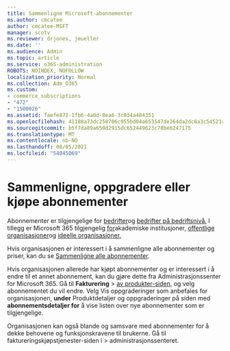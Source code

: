 ```yaml
---
title: Sammenligne Microsoft-abonnementer
ms.author: cmcatee
author: cmcatee-MSFT
manager: scotv
ms.reviewer: drjones, jmueller
ms.date: ''
ms.audience: Admin
ms.topic: article
ms.service: o365-administration
ROBOTS: NOINDEX, NOFOLLOW
localization_priority: Normal
ms.collection: Adm_O365
ms.custom:
- commerce_subscriptions
- "472"
- "1500026"
ms.assetid: faefe872-1fb6-4a0d-8ea6-3c034a484351
ms.openlocfilehash: 41188a73dc258706c955bd04a653547de264da2dc6a3c54521cddf82c254972a
ms.sourcegitcommit: b5f7da89a650d2915dc652449623c78be6247175
ms.translationtype: MT
ms.contentlocale: nb-NO
ms.lasthandoff: 08/05/2021
ms.locfileid: "54045069"
---
```

# <a name="compare-upgrade-or-purchase-subscriptions"></a>Sammenligne, oppgradere eller kjøpe abonnementer
  
Abonnementer er tilgjengelige for [bedrifter](https://www.microsoft.com/microsoft-365/business/compare-all-microsoft-365-business-products?tab=2&rtc=1)og [bedrifter på bedriftsnivå.](https://www.microsoft.com/microsoft-365/enterprise/compare-office-365-plans?rtc=1) I tillegg er Microsoft 365 tilgjengelig [for](https://www.microsoft.com/microsoft-365/academic/compare-office-365-education-plans?rtc=1&activetab=tab%3aprimaryr1)akademiske institusjoner, [offentlige organisasjoner](https://www.microsoft.com/microsoft-365/government/compare-office-365-government-plans?rtc=1)og [ideelle organisasjoner.](https://www.microsoft.com/microsoft-365/nonprofit/office-365-nonprofit-plans-and-pricing?&rtc=1&activetab=tab%3aprimaryr1)
  
Hvis organisasjonen er interessert i å sammenligne alle abonnementer og priser, kan du se [Sammenligne alle abonnementer](https://www.microsoft.com/microsoft-365/enterprise/compare-office-365-plans?rtc=1).
  
Hvis organisasjonen allerede har kjøpt abonnementer og er interessert i å endre til et annet abonnement, kan du gjøre dette fra Administrasjonssenter for Microsoft 365. Gå til **Fakturering** \> [av produkter-siden,](https://go.microsoft.com/fwlink/p/?linkid=842054) og velg abonnementet du vil endre. Velg Vis oppgraderinger som anbefales for organisasjonen, **under** Produktdetaljer og oppgraderinger på siden med **abonnementsdetaljer for** å vise listen over nye abonnementer som er tilgjengelige.
  
Organisasjonen kan også blande og samsvare med abonnementer for å dekke behovene og funksjonskravene til brukerne. Gå til faktureringskjøpstjenester-siden i  \> [](https://go.microsoft.com/fwlink/p/?linkid=868433) administrasjonssenteret. 